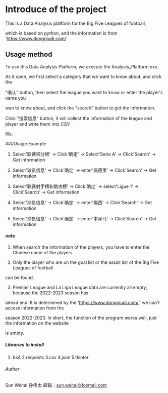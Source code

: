 # Introduce of the project

This is a Data Analysis platform for the Big Five Leagues of football,

which is based on python, and the information is from 'https://www.dongqiudi.com/'

## Usage method

To use this Data Analysis Platform, we execute the Analysis_Platform.exe.

As it open, we first select a category that we want to know about, and click the 

"确认" button, then select the league you want to know or enter the player's name you

wan to know about, and click the "search" button to get the information.


Click "搜索信息" button, it will collect the information of the league and player and write them into CSV

file.

###Usage Example

1. Select'联赛积分榜' -> Click'确定' -> Select'Serie A' -> Click'Search' -> Get information

2. Select'球员信息' -> Click'确定' -> enter'佩德里' -> Click'Search' -> Get information

3. Select'联赛射手榜和助攻榜' -> Click'确定' -> select'Ligue 1' -> Click'Search' -> Get information

4. Select'球员信息' -> Click'确定' -> enter'梅西' -> Click'Search' -> Get information

5. Select'球员信息' -> Click'确定' -> enter'本泽马' -> Click'Search' -> Get information

#### note

1. When search the information of the players, you have to enter the Chinese name of the players

2. Only the player who are on the goal list or the assist list of the Big Five Leagues of football

can be found.

3. Premier League and La Liga League data are currently all empty, because the 2022-2023 season has 

alread end. It is determined by the 'https://www.dongqiudi.com/', we can't access information from the 

season 2022-2023. In short, the function of the program works well, just the information on the website 

is empty.

##### Libraries to install

1. bs4
2.requests
3.csv
4.json
5.tkinter

###### Author

Sun Weitai 孙伟太
邮箱：sun.weitai@foxmail.com
